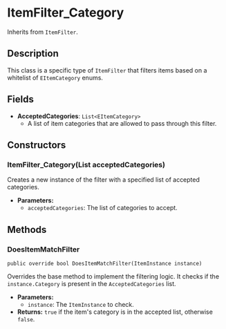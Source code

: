 # ItemFilter_Category

Inherits from `ItemFilter`.

## Description

This class is a specific type of `ItemFilter` that filters items based on a whitelist of `EItemCategory` enums.

## Fields

-   **AcceptedCategories**: `List<EItemCategory>`
    -   A list of item categories that are allowed to pass through this filter.

## Constructors

### ItemFilter_Category(List<EItemCategory> acceptedCategories)
Creates a new instance of the filter with a specified list of accepted categories.

-   **Parameters:**
    -   `acceptedCategories`: The list of categories to accept.

## Methods

### DoesItemMatchFilter
`public override bool DoesItemMatchFilter(ItemInstance instance)`

Overrides the base method to implement the filtering logic. It checks if the `instance.Category` is present in the `AcceptedCategories` list.

-   **Parameters:**
    -   `instance`: The `ItemInstance` to check.
-   **Returns:** `true` if the item's category is in the accepted list, otherwise `false`.
